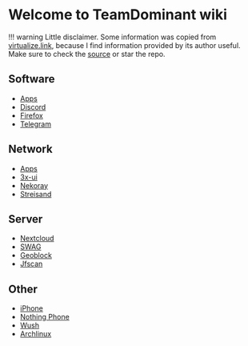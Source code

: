 # Welcome to TeamDominant wiki

!!! warning
    Little disclaimer. Some information was copied from [virtualize.link](https://virtualize.link/), because I find information provided by its author useful. Make sure to check the [source](https://github.com/quietsy/advanced-configurations) or star the repo.

## Software

- [Apps](apps)
- [Discord](discord)
- [Firefox](firefox)
- [Telegram](telegram)

## Network

- [Apps](networks)
- [3x-ui](3x-ui)
- [Nekoray](nekoray)
- [Streisand](streisand)

## Server

- [Nextcloud](nextcloud)
- [SWAG](secure)
- [Geoblock](geoblock)
- [Jfscan](jfscan)

## Other

- [iPhone](iphone)
- [Nothing Phone](nothing) 
- [Wush](wush)
- [Archlinux](arch)
